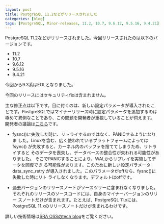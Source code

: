 ```yaml
---
layout: post
title: PostgreSQL 11.2などがリリースされました
categories: [blog]
tags: [PostgreSQL, Minor-releases, 11.2, 10.7, 9.6.12, 9.5.16, 9.4.21]
---
```


PostgreSQL 11.2などがリリースされました。今回リリースされたのは以下のバージョンです。

- 11.2
- 10.7
- 9.6.12
- 9.5.16
- 9.4.21

今回から9.3系はEOLとなりました。

今回のリリースにはセキュリティfixは含まれません。

主な修正点は以下です。目に付くのは、新しい設定パラメータが導入されたこ
とです。PostgreSQLではマイナーリリース時に設定パラメータを追加するのは
極めて異例なことであり、この問題を開発者が重視していることが伺えます。
開発者の議論は[こちら](https://www.postgresql.org/message-id/flat/20180427222842.in2e4mibx45zdth5%40alap3.anarazel.de)です。

- fysnc()に失敗した時に、リトライするのではなく、PANICするようになりま
  した。Linuxを含む、広く使われているプラットフォームによってはfsync()
  が失敗すると、カーネル内のバッファを捨ててしまうため、リトライすると
  そのデータを喪失し、データベースの整合性が失われる可能性がありました。
  そこでPANICすることにより、WALからリプレイを実施してデータを回復でき
  る可能性があります。このために新しい設定パラメータ data_sync_retry
  が導入されました。このパラメータがoffなら、fysnc()に失敗した時にリト
  ライしなくなります。デフォルトはoffです。

- 過去バージョンのリリースノートがソースツリーに含まれなくなりました。
  それぞれのリリースのソースコードには、自身のマイナーバージョンのリリー
  スノートだけが含まれます。たとえば、PostgreSQL 11.xには、PostgreSQL
  11.xのリリースノートだけが含まれるわけです。

詳しい技術情報は[SRA OSSのtech blog](https://www.sraoss.co.jp/tech-blog/)をご覧ください。

